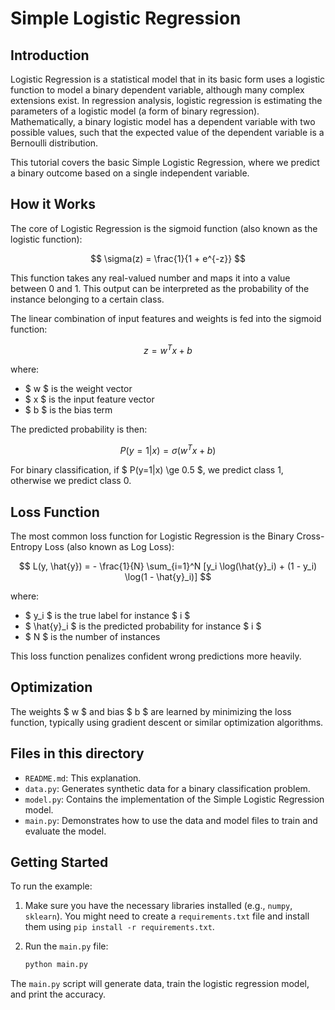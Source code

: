 # Simple Logistic Regression

## Introduction

Logistic Regression is a statistical model that in its basic form uses a logistic function to model a binary dependent variable, although many complex extensions exist. In regression analysis, logistic regression is estimating the parameters of a logistic model (a form of binary regression). Mathematically, a binary logistic model has a dependent variable with two possible values, such that the expected value of the dependent variable is a Bernoulli distribution.

This tutorial covers the basic Simple Logistic Regression, where we predict a binary outcome based on a single independent variable.

## How it Works

The core of Logistic Regression is the sigmoid function (also known as the logistic function):

$$ \sigma(z) = \frac{1}{1 + e^{-z}} $$

This function takes any real-valued number and maps it into a value between 0 and 1. This output can be interpreted as the probability of the instance belonging to a certain class.

The linear combination of input features and weights is fed into the sigmoid function:

$$ z = w^T x + b $$

where:
- $ w $ is the weight vector
- $ x $ is the input feature vector
- $ b $ is the bias term

The predicted probability is then:

$$ P(y=1|x) = \sigma(w^T x + b) $$

For binary classification, if $ P(y=1|x) \ge 0.5 $, we predict class 1, otherwise we predict class 0.

## Loss Function

The most common loss function for Logistic Regression is the Binary Cross-Entropy Loss (also known as Log Loss):

$$ L(y, \hat{y}) = - \frac{1}{N} \sum_{i=1}^N [y_i \log(\hat{y}_i) + (1 - y_i) \log(1 - \hat{y}_i)] $$

where:
- $ y_i $ is the true label for instance $ i $
- $ \hat{y}_i $ is the predicted probability for instance $ i $
- $ N $ is the number of instances

This loss function penalizes confident wrong predictions more heavily.

## Optimization

The weights $ w $ and bias $ b $ are learned by minimizing the loss function, typically using gradient descent or similar optimization algorithms.

## Files in this directory

- `README.md`: This explanation.
- `data.py`: Generates synthetic data for a binary classification problem.
- `model.py`: Contains the implementation of the Simple Logistic Regression model.
- `main.py`: Demonstrates how to use the data and model files to train and evaluate the model.

## Getting Started

To run the example:

1. Make sure you have the necessary libraries installed (e.g., `numpy`, `sklearn`). You might need to create a `requirements.txt` file and install them using `pip install -r requirements.txt`.
2. Run the `main.py` file:

   ```bash
   python main.py
   ```

The `main.py` script will generate data, train the logistic regression model, and print the accuracy. 